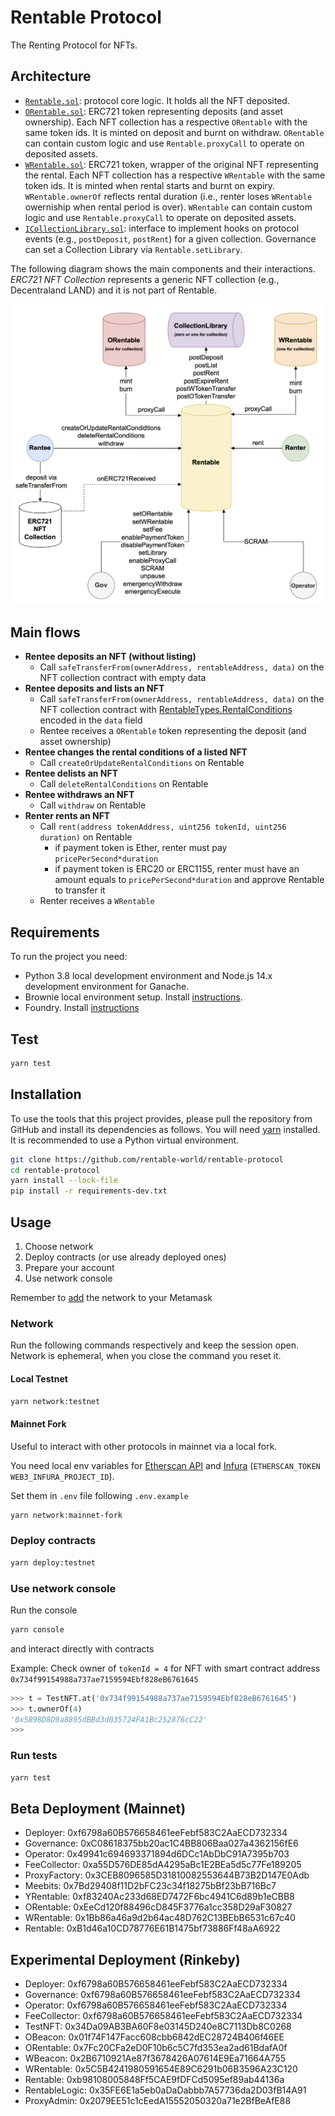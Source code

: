# Rentable Protocol

The Renting Protocol for NFTs.

## Architecture

- [`Rentable.sol`](contracts/Rentable.sol): protocol core logic. It holds all the NFT deposited.
- [`ORentable.sol`](contracts/tokenization/ORentable.sol): ERC721 token representing deposits (and asset ownership). Each NFT collection has a respective `ORentable` with the same token ids. It is minted on deposit and burnt on withdraw. `ORentable` can contain custom logic and use `Rentable.proxyCall` to operate on deposited assets.
- [`WRentable.sol`](contracts/tokenization/WRentable.sol): ERC721 token, wrapper of the original NFT representing the rental. Each NFT collection has a respective `WRentable` with the same token ids. It is minted when rental starts and burnt on expiry. `WRentable.ownerOf` reflects rental duration (i.e., renter loses `WRentable` owerniship when rental period is over). `WRentable` can contain custom logic and use `Rentable.proxyCall` to operate on deposited assets.
- [`ICollectionLibrary.sol`](contracts/collections/ICollectionLibrary.sol): interface to implement hooks on protocol events (e.g., `postDeposit`, `postRent`) for a given collection. Governance can set a Collection Library via `Rentable.setLibrary`.

The following diagram shows the main components and their interactions. _ERC721 NFT Collection_ represents a generic NFT collection (e.g., Decentraland LAND) and it is not part of Rentable.

![Diagram](Rentable.png)

## Main flows

- **Rentee deposits an NFT (without listing)**
  - Call `safeTransferFrom(ownerAddress, rentableAddress, data)` on the NFT collection contract with empty data
- **Rentee deposits and lists an NFT**
  - Call `safeTransferFrom(ownerAddress, rentableAddress, data)` on the NFT collection contract with [RentableTypes.RentalConditions](contracts/RentableTypes.sol) encoded in the `data` field
  - Rentee receives a `ORentable` token representing the deposit (and asset ownership)
- **Rentee changes the rental conditions of a listed NFT**
  - Call `createOrUpdateRentalConditions` on Rentable
- **Rentee delists an NFT**
  - Call `deleteRentalConditions` on Rentable
- **Rentee withdraws an NFT**
  - Call `withdraw` on Rentable
- **Renter rents an NFT**
  - Call `rent(address tokenAddress, uint256 tokenId, uint256 duration)` on Rentable
    - if payment token is Ether, renter must pay `pricePerSecond*duration`
    - if payment token is ERC20 or ERC1155, renter must have an amount equals to `pricePerSecond*duration` and approve Rentable to transfer it
  - Renter receives a `WRentable`

## Requirements

To run the project you need:

- Python 3.8 local development environment and Node.js 14.x development environment for Ganache.
- Brownie local environment setup. Install
  [instructions](https://eth-brownie.readthedocs.io/en/stable/install.html).
- Foundry. Install [instructions](https://github.com/gakonst/foundry#installation)

## Test

```bash
yarn test
```

## Installation

To use the tools that this project provides, please pull the repository from GitHub
and install its dependencies as follows.
You will need [yarn](https://yarnpkg.com/lang/en/docs/install/) installed.
It is recommended to use a Python virtual environment.

```bash
git clone https://github.com/rentable-world/rentable-protocol
cd rentable-protocol
yarn install --lock-file
pip install -r requirements-dev.txt
```

## Usage

1. Choose network
2. Deploy contracts (or use already deployed ones)
3. Prepare your account
4. Use network console

Remember to [add](https://metamask.zendesk.com/hc/en-us/articles/360043227612-How-to-add-a-custom-network-RPC) the network to your Metamask

### Network

Run the following commands respectively and keep the session open. Network is ephemeral, when you close the command you reset it.

#### Local Testnet

```bash
yarn network:testnet
```

#### Mainnet Fork

Useful to interact with other protocols in mainnet via a local fork.

You need local env variables for [Etherscan API](https://etherscan.io/apis) and [Infura](https://infura.io/) (`ETHERSCAN_TOKEN` `WEB3_INFURA_PROJECT_ID`).

Set them in `.env` file following `.env.example`

```bash
yarn network:mainnet-fork
```

### Deploy contracts

```bash
yarn deploy:testnet
```

### Use network console

Run the console

```bash
yarn console
```

and interact directly with contracts

Example: Check owner of `tokenId = 4` for NFT with smart contract address `0x734f99154988a737ae7159594Ebf828eB6761645`

```python
>>> t = TestNFT.at('0x734f99154988a737ae7159594Ebf828eB6761645')
>>> t.ownerOf(4)
'0x5898D8D9a8895dBBd3d035724FA1Bc252876cC22'
>>>
```

### Run tests

```bash
yarn test
```

## Beta Deployment (Mainnet)

- Deployer: 0xf6798a60B576658461eeFebf583C2AaECD732334
- Governance: 0xC08618375bb20ac1C4BB806Baa027a4362156fE6
- Operator: 0x49941c694693371894d6DCc1AbDbC91A7395b703
- FeeCollector: 0xa55D576DE85dA4295aBc1E2BEa5d5c77Fe189205
- ProxyFactory: 0x3CEB8096585D31810082553644B73B2D147E0Adb
- Meebits: 0x7Bd29408f11D2bFC23c34f18275bBf23bB716Bc7
- YRentable: 0xf83240Ac233d68ED7472F6bc4941C6d89b1eCBB8
- ORentable: 0xEeCd120f88496cD845F3776a1cc358D29aF30827
- WRentable: 0x1Bb86a46a9d2b64ac48D762C13BEbB6531c67c40
- Rentable: 0xB1d46a10CD78776E61B1475bf73886Ff48aA6922

## Experimental Deployment (Rinkeby)

- Deployer: 0xf6798a60B576658461eeFebf583C2AaECD732334
- Governance: 0xf6798a60B576658461eeFebf583C2AaECD732334
- Operator: 0xf6798a60B576658461eeFebf583C2AaECD732334
- FeeCollector: 0xf6798a60B576658461eeFebf583C2AaECD732334
- TestNFT: 0x34Da09AB3BA60F8e03145D240e8C7113Db8C0268
- OBeacon: 0x01f74F147Facc608cbb6842dEC28724B406f46EE
- ORentable: 0x7Fc20CFa2eD0F10b6c5C7fd353ea2ad61BdafA0f
- WBeacon: 0x2B6710921Ae87f3678426A07614E9Ea71664A755
- WRentable: 0x5C5B4241980591654E89C6291b06B3596A23C120
- Rentable: 0xb98108005848Ff5CAE9fDFCd5095ef89ab44136a
- RentableLogic: 0x35FE6E1a5eb0aDaDabbb7A57736da2D03fB14A91
- ProxyAdmin: 0x2079EE51c1cEedA15552050320a71e2BfBeAfE88
